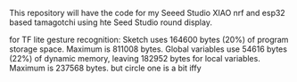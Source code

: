 This repository will have the code for my Seeed Studio XIAO nrf and esp32 based tamagotchi using hte Seed Studio round display.




for TF lite gesture recognition:
Sketch uses 164600 bytes (20%) of program storage space. Maximum is 811008 bytes.
Global variables use 54616 bytes (22%) of dynamic memory, leaving 182952 bytes for local variables. Maximum is 237568 bytes.
but circle one is a bit iffy
